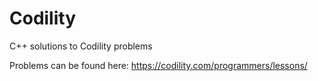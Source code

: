 # Codility
C++ solutions to Codility problems


Problems can be found here: https://codility.com/programmers/lessons/
